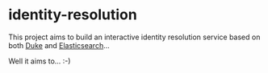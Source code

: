 identity-resolution
===================

This project aims to build an interactive identity resolution service based on both [Duke]([http://code.google.com/p/duke) and [Elasticsearch]([http://www.elasticsearch.org)... 

Well it aims to... :-)
